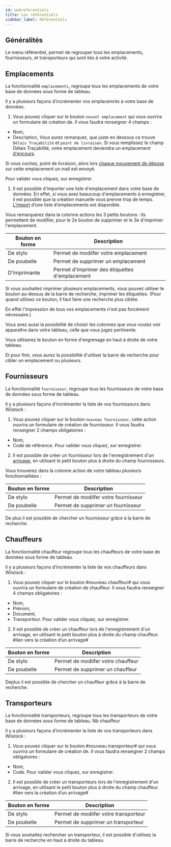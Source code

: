 ```yaml
---
id: webreferentiels
title: Les référentiels
sidebar_label: Référentiels
---
```



## Généralités

Le menu référentiel, permet de regrouper tous les emplacements, fournisseurs, et transporteurs qui sont liés à votre activité. 

## Emplacements

La fonctionnalité `emplacements`, regroupe tous les emplacements de votre base de données sous forme de tableau.

Il y a plusieurs façons d’incrémenter vos emplacemnts à votre base de données. 

1.  Vous pouvez cliquer sur le bouton `nouvel emplacement` qui vous ouvrira un formulaire de création de. Il vous faudra renseigner 4 champs :  
-	Nom, 
-	Description, 
Vous aurez remarquez, que juste en dessous ce trouve `Délais Traçabilité` et `point de livraison`. Si vous remplissez le champ Délais Traçabilité, votre emplacement deviendra un emplacement [d'encours](webtracabilites.md). 

Si vous cochez, point de livraison, alors lors [chaque mouvement de dépose](webtracabilites.md) sur cette emplacement un mail est envoyé. 

Pour valider vous cliquez, sur enregistrer. 

1. Il est possible d'importer une liste d'emplacement dans votre base de données. En effet, si vous avez beaucoup d'emplacements à enregistrer, il est possible que la création manuelle vous prenne trop de temps. [L’import](parparametragesglobal.md) d’une liste d'emplacements est disponible. 

Vous remarquerez dans la colonne actions les 3 petits boutons : 
Ils permettent de modifier, pour le 2e bouton de supprimer et le 3e d'imprimer l'emplacement. 

Bouton en forme | Description
------------ | -------------
De stylo | Permet de modiifer votre emplacement 
De poubelle | Permet de supprimer un emplacement 
D'imprimante | Permet d'imprimer des étiquettes d'emplacement

Si vous souhaitez imprimer plusieurs emplacements, vous pouvez utiliser le bouton au-dessus de la barre de recherche, imprimer les étiquettes. (Pour quand utilisez ce bouton, il faut faire une recherche plus ciblée. 

En effet l'impression de tous vos emplacements n'est pas forcément nécessaire.)

Vous avez aussi la possibilité de choisir les colonnes que vous voulez voir apparaître dans votre tableau, celle que vous jugez pertinente. 

Vous utiliserez le bouton en forme d'engrenage en haut à droite de votre tableau. 

Et pour finir, vous aurez la possibilité d'utiliser la barre de recherche pour cibler un emplacement ou plusieurs. 


## Fournisseurs

La fonctionnalité `fournisseur`, regroupe tous les fournisseurs de votre base de données sous forme de tableau. 

Il y a plusieurs façons d’incrémenter la liste de vos fournisseurs dans Wiistock : 

1. Vous pouvez cliquer sur le bouton `nouveau fournisseur`, cette action ouvrira un formulaire de création de fournisseur. Il vous faudra renseigner 2 champs obligatoires :  
-	Nom, 
-	Code de référence. 
Pour valider vous cliquez, sur enregistrer. 

2. Il est possible de créer un fournisseur lors de l'enregistrement d'un [arrivage](webtracabilites.md), en utilisant le petit bouton plus à droite du champ fournisseurs. 

Vous trouverez dans la colonne action de votre tableau plusieurs fonctionnalitées :

Bouton en forme | Description
------------ | -------------
De stylo | Permet de modiifer votre fournisseur 
De poubelle | Permet de supprimer un fournisseur 

De plus il est possible de chercher un fournisseur grâce à la barre de recherche. 

## Chauffeurs 

La fonctionnalité chauffeur regroupe tous les chauffeurs de votre base de données sous forme de tableau. 

Il y a plusieurs façons d’incrémenter la liste de vos chauffeurs dans Wiistock : 

1. Vous pouvez cliquer sur le bouton #nouveau chauffeur# qui vous ouvrira un formulaire de création de chauffeur. Il vous faudra renseigner 4 champs obligatoires :  
-	Nom, 
-	Prénom, 
-	Document,
-	Transporteur.
Pour valider vous cliquez, sur enregistrer. 

2. Il est possible de créer un chauffeur lors de l'enregistrement d'un arrivage, en utilisant le petit bouton plus à droite du champ chauffeur. #lien vers la création d’un arrivage#

Bouton en forme | Description
------------ | -------------
De stylo | Permet de modiifer votre chauffeur 
De poubelle | Permet de supprimer un chauffeur
Deplus il est possible de chercher un chauffeur
grâce à la barre de recherche. 



## Transporteurs

La fonctionnalité transporteurs, regroupe tous les transporteurs de votre base de données sous forme de tableau. Nb chauffeur

Il y a plusieurs façons d’incrémenter la liste de vos transporteurs dans Wiistock : 

1. Vous pouvez cliquer sur le bouton #nouveau transporteur# qui vous ouvrira un formulaire de création de. Il vous faudra renseigner 2 champs obligatoires :  
-	Nom, 
-	Code. 
Pour valider vous cliquez, sur enregistrer. 

2. Il est possible de créer un transporteurs lors de l'enregistrement d'un arrivage, en utilisant le petit bouton plus à droite du champ chauffeur. #lien vers la création d’un arrivage#

Bouton en forme | Description
------------ | -------------
De stylo | Permet de modiifer votre transporteur 
De poubelle | Permet de supprimer un transporteur 

Si vous souhaitez rechercher un transporteur, il est possible d'utilisez la barre de recherche en haut à droite du tableau. 

